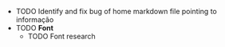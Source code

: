 - TODO Identify and fix bug of home markdown file pointing to informação
- TODO **Font**
	- TODO Font research